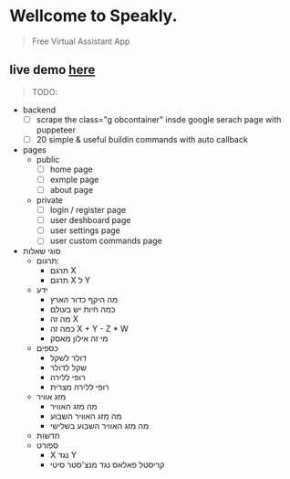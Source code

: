 # Wellcome to **Speakly**.
> Free Virtual Assistant App
## live demo <a href="https://speakly.cf">here</a>

> TODO:
- backend
    - [ ] scrape the class="g obcontainer" insde google serach page with puppeteer
    - [ ] 20 simple & useful buildin commands with auto callback
- pages
    - public 
        - [ ] home page
        - [ ] exmple page
        - [ ] about page
    - private
        - [ ] login / register page
        - [ ] user deshboard page
        - [ ] user settings page
        - [ ] user custom commands page

-   סוגי שאלות
    -   תרגום:
        -   תרגם X
        -   תרגם X ל Y
    -   ידע
        -   מה היקף כדור הארץ
        -   כמה חיות יש בעולם
        -   מה זה X
        -   כמה זה X + Y - Z * W
        -   מי זה אילון מאסק
    - כספים
        - דולר לשקל
        - שקל לדולר
        - רופי ללירה
        - רופי ללירה מצרית
    - מזג אוויר
        -   מה מזג האוויר
        -   מה מזג האוויר השבוע
        -   מה מזג האוויר השבוע בשלישי
    - חדשות
    -   ספורט
        - X נגד Y
        - קריסטל פאלאס נגד מנצ'סטר סיטי